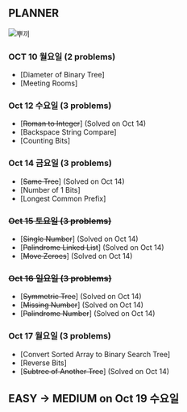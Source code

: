 ## PLANNER

![뿌끼](https://storage.googleapis.com/pukkukim/KakaoTalk_Image_2022-10-03-22-19-10.jpeg)

### OCT 10 월요일 (2 problems)
- [Diameter of Binary Tree]
- [Meeting Rooms]

### Oct 12 수요일 (3 problems)
- [~~Roman to Integer~~] (Solved on Oct 14)
- [Backspace String Compare]
- [Counting Bits]

### Oct 14 금요일 (3 problems)
- [~~Same Tree~~] (Solved on Oct 14)
- [Number of 1 Bits]
- [Longest Common Prefix]

### ~~Oct 15 토요일 (3 problems)~~
- [~~Single Number~~] (Solved on Oct 14)
- [~~Palindrome Linked List~~] (Solved on Oct 14)
- [~~Move Zeroes~~] (Solved on Oct 14)

### ~~Oct 16 일요일 (3 problems)~~
- [~~Symmetric Tree~~] (Solved on Oct 14)
- [~~Missing Number~~] (Solved on Oct 14)
- [~~Palindrome Number~~] (Solved on Oct 14)

### Oct 17 월요일 (3 problems)
- [Convert Sorted Array to Binary Search Tree]
- [Reverse Bits]
- [~~Subtree of Another Tree~~] (Solved on Oct 14)

## EASY -> MEDIUM on Oct 19 수요일